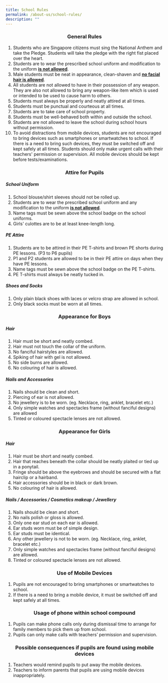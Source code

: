 ```yaml
---
title: School Rules
permalink: /about-us/school-rules/
description: ""
---
```

### **<center>General Rules</center>**
1. Students who are Singapore citizens must sing the National Anthem and take the Pledge. Students will take the pledge with the right fist placed over the heart.
2. Students are to wear the prescribed school uniform and modification to the uniform **<u>is not allowed</u>**.
3. Male students must be neat in appearance, clean-shaven and **<u>no facial hair is allowed</u>**.
4. All students are not allowed to have in their possession of any weapon. They are also not allowed to bring any weapon-like item which is used or intended to be used to cause harm to others.
5. Students must always be properly and neatly attired at all times.
6. Students must be punctual and courteous at all times.
7. Students are to take care of school property.
8. Students must be well-behaved both within and outside the school.
9. Students are not allowed to leave the school during school hours without permission.
10. To avoid distractions from mobile devices, students are not encouraged to bring devices such as smartphones or smartwatches to school. If there is a need to bring such devices, they must be switched off and kept safely at all times. Students should only make urgent calls with their teachers' permission or supervision. All mobile devices should be kept before tests/examinations.

### **<center>Attire for Pupils</center>**
##### **School Uniform**
1. School blouse/shirt sleeves should not be rolled up.
2. Students are to wear the prescribed school uniform and any modification to the uniform **<u>is not allowed</u>**.
3. Name tags must be sewn above the school badge on the school uniforms.
4. Girls' culottes are to be at least knee-length long.

##### **PE Attire**
1. Students are to be attired in their PE T-shirts and brown PE shorts during PE lessons. (P3 to P6 pupils)
2. P1 and P2 students are allowed to be in their PE attire on days when they have PE lessons.
3. Name tags must be sewn above the school badge on the PE T-shirts.
4. PE T-shirts must always be neatly tucked in.

##### **Shoes and Socks**
1. Only plain black shoes with laces or velcro strap are allowed in school.
2. Only black socks must be worn at all times.

### **<center>Appearance for Boys</center>**
##### **Hair**
1. Hair must be short and neatly combed.
2. Hair must not touch the collar of the uniform.
3. No fanciful hairstyles are allowed.
4. Spiking of hair with gel is not allowed.
5. No side burns are allowed.
6. No colouring of hair is allowed.

##### **Nails and Accessories**
1. Nails should be clean and short.
2. Piercing of ear is not allowed.
3. No jewellery is to be worn. (eg. Necklace, ring, anklet, bracelet etc.)
4. Only simple watches and spectacles frame (without fanciful designs) are allowed
5. Tinted or coloured spectacle lenses are not allowed.

### **<center>Appearance for Girls</center>**
##### **Hair**
1. Hair must be short and neatly combed.
2. Hair that reaches beneath the collar should be neatly plaited or tied up in a ponytail.
3. Fringe should be above the eyebrows and should be secured with a flat hairclip or a hairband.
4. Hair accessories should be in black or dark brown.
5. No colouring of hair is allowed.

##### **Nails / Accessories / Cosmetics makeup / Jewellery**
1. Nails should be clean and short.
2. No nails polish or gloss is allowed.
3. Only one ear stud on each ear is allowed.
4. Ear studs worn must be of simple design.
5. Ear studs must be identical.
6. Any other jewellery is not to be worn. (eg. Necklace, ring, anklet, bracelet etc.)
8. Only simple watches and spectacles frame (without fanciful designs) are allowed.
9. Tinted or coloured spectacle lenses are not allowed.

### **<center>Use of Mobile Devices</center>**
1. Pupils are not encouraged to bring smartphones or smartwatches to school.
2. If there is a need to bring a mobile device, it must be switched off and kept safely at all times.

### **<center>Usage of phone within school compound</center>**
1. Pupils can make phone calls only during dismissal time to arrange for family members to pick them up from school.
2. Pupils can only make calls with teachers’ permission and supervision.

### **<center>Possible consequences if pupils are found using mobile devices</center>**
1. Teachers would remind pupils to put away the mobile devices.
2. Teachers to inform parents that pupils are using mobile devices inappropriately.